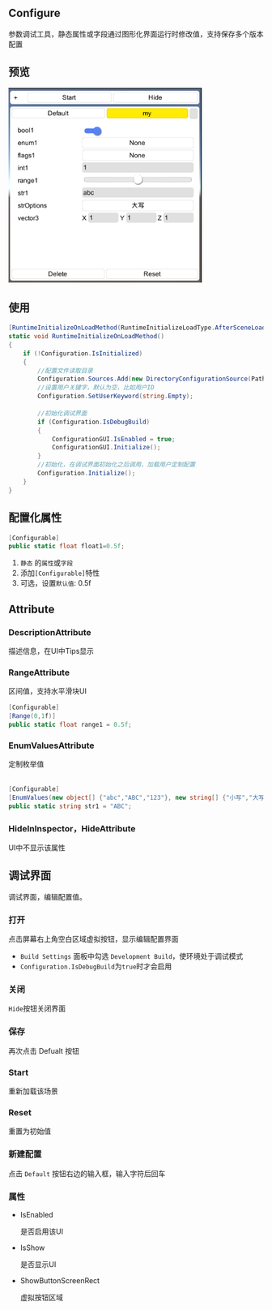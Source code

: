 ## Configure

参数调试工具，静态属性或字段通过图形化界面运行时修改值，支持保存多个版本配置



## 预览

<img src="doc/preview.PNG" style="zoom: 80%;" />

## 使用

```c#
[RuntimeInitializeOnLoadMethod(RuntimeInitializeLoadType.AfterSceneLoad)]
static void RuntimeInitializeOnLoadMethod()
{
    if (!Configuration.IsInitialized)
    {
        //配置文件读取目录
        Configuration.Sources.Add(new DirectoryConfigurationSource(Path.Combine(Application.persistentDataPath, Configuration.ConfigDirectory)));
        //设置用户关键字，默认为空，比如用户ID
        Configuration.SetUserKeyword(string.Empty);
        
        //初始化调试界面
        if (Configuration.IsDebugBuild)
        {
            ConfigurationGUI.IsEnabled = true;
            ConfigurationGUI.Initialize();
        }
        //初始化，在调试界面初始化之后调用，加载用户定制配置
        Configuration.Initialize();
    }
}
```

### 






## 配置化属性


```c#
[Configurable]
public static float float1=0.5f;
```

1. `静态` 的`属性`或`字段`
2. 添加`[Configurable]`特性
3. 可选，设置`默认值`: 0.5f



## Attribute

### DescriptionAttribute

描述信息，在UI中Tips显示



### RangeAttribute

区间值，支持水平滑块UI

```c#
[Configurable]
[Range(0,1f)]
public static float range1 = 0.5f;
```



### EnumValuesAttribute

定制枚举值

```c#

[Configurable]
[EnumValues(new object[] {"abc","ABC","123"}, new string[] {"小写","大写","数字"})]
public static string str1 = "ABC";
```



### HideInInspector，HideAttribute

UI中不显示该属性





## 调试界面

调试界面，编辑配置值。



### 打开

点击屏幕右上角空白区域虚拟按钮，显示编辑配置界面

- `Build Settings` 面板中勾选 `Development Build`，使环境处于调试模式
-  `Configuration.IsDebugBuild`为`true`时才会启用

### 关闭

`Hide`按钮关闭界面

### 保存

再次点击 Defualt 按钮

### Start

重新加载该场景

### Reset

重置为初始值

### 新建配置

点击 `Default` 按钮右边的输入框，输入字符后回车



### 属性

- IsEnabled

  是否启用该UI

- IsShow

  是否显示UI

- ShowButtonScreenRect

  虚拟按钮区域